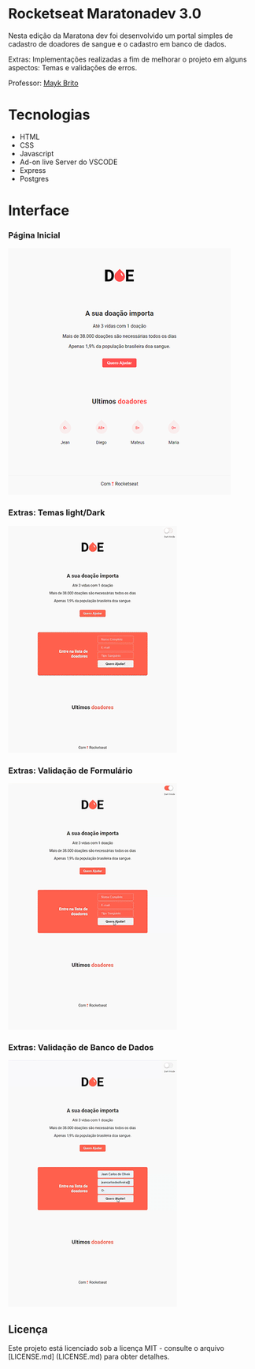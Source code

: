 # Rocketseat Maratonadev 3.0

Nesta edição da Maratona dev foi desenvolvido um portal simples de cadastro de doadores de sangue e o cadastro em banco de dados.

Extras: Implementações realizadas a fim de melhorar o projeto em alguns aspectos: Temas e validações de erros.

Professor: [Mayk Brito](https://github.com/maykbrito)

# Tecnologias
* HTML
* CSS
* Javascript
* Ad-on live Server do VSCODE
* Express
* Postgres

# Interface
### Página Inicial
![](https://github.com/jeanoliveira92/rocketseat-maratonadev-3.0/blob/master/imgs/screenshot.png)

### Extras: Temas light/Dark
![](https://raw.githubusercontent.com/jeanoliveira92/rocketseat-maratonadev-3.0/master/imgs/modos.gif)

### Extras: Validação de Formulário
![](https://github.com/jeanoliveira92/rocketseat-maratonadev-3.0/blob/master/imgs/camposvazios.gif)

### Extras: Validação de Banco de Dados
![](https://github.com/jeanoliveira92/rocketseat-maratonadev-3.0/blob/master/imgs/errobd.gif)

## Licença

Este projeto está licenciado sob a licença MIT - consulte o arquivo [LICENSE.md] (LICENSE.md) para obter detalhes.
